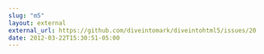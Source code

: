 ```yaml
---
slug: "m5"
layout: external
external_url: https://github.com/diveintomark/diveintohtml5/issues/20
date: 2012-03-22T15:30:51-05:00
---
```

